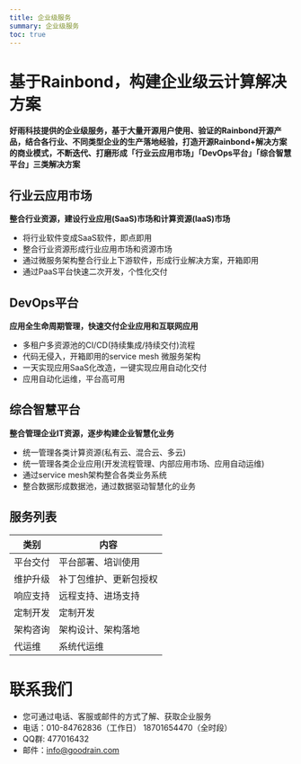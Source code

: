 ```yaml
---
title: 企业级服务
summary: 企业级服务
toc: true
---
```


# 基于Rainbond，构建企业级云计算解决方案
**好雨科技提供的企业级服务，基于大量开源用户使用、验证的Rainbond开源产品，结合各行业、不同类型企业的生产落地经验，打造开源Rainbond+解决方案的商业模式，不断迭代、打磨形成「行业云应用市场」「DevOps平台」「综合智慧平台」三类解决方案**

## 行业云应用市场

**整合行业资源，建设行业应用(SaaS)市场和计算资源(IaaS)市场**

- 将行业软件变成SaaS软件，即点即用
- 整合行业资源形成行业应用市场和资源市场
- 通过微服务架构整合行业上下游软件，形成行业解决方案，开箱即用
- 通过PaaS平台快速二次开发，个性化交付


## DevOps平台

**应用全生命周期管理，快速交付企业应用和互联网应用**
- 多租户多资源池的CI/CD(持续集成/持续交付)流程
- 代码无侵入，开箱即用的service mesh 微服务架构
- 一天实现应用SaaS化改造，一键实现应用自动化交付		
- 应用自动化运维，平台高可用

## 综合智慧平台

**整合管理企业IT资源，逐步构建企业智慧化业务**
- 统一管理各类计算资源(私有云、混合云、多云)
- 统一管理各类企业应用(开发流程管理、内部应用市场、应用自动运维)
- 通过service mesh架构整合各类业务系统
- 整合数据形成数据池，通过数据驱动智慧化的业务


## 服务列表

类别|内容
--|--
平台交付|平台部署、培训使用
维护升级|补丁包维护、更新包授权
响应支持|远程支持、进场支持
定制开发|定制开发
架构咨询|架构设计、架构落地
 代运维 |系统代运维
 
 
# 联系我们
- 您可通过电话、客服或邮件的方式了解、获取企业服务
- 电话：010-84762836（工作日）   18701654470（全时段）
- QQ群: 477016432
- 邮件：info@goodrain.com
